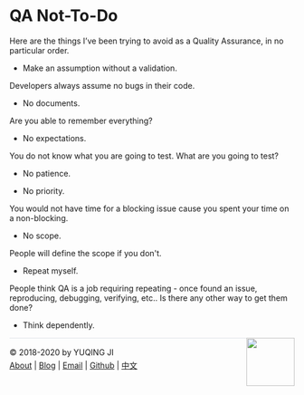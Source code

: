 # QA Not-To-Do

Here are the things I’ve been trying to avoid as a Quality Assurance, in no particular order.

- Make an assumption without a validation. 

Developers always assume no bugs in their code.

- No documents. 

Are you able to remember everything?

- No expectations. 

You do not know what you are going to test. What are you going to test?

- No patience.

- No priority.

You would not have time for a blocking issue cause you spent your time on a non-blocking.

- No scope. 

People will define the scope if you don't.

- Repeat myself. 

People think QA is a job requiring repeating - once found an issue, reproducing, debugging, verifying, etc.. Is there any other way to get them done?

- Think dependently. 

<div><a href="https://vjyq.github.io/daily"><img src="https://github.com/vjyq/vjyq.github.io/blob/master/avatar.png?raw=true" style="float:right;width:85px;height:85px"/></a></div><div style="border-top:1px solid #e1e4e8;padding-top:16px"></div>
<div>© 2018-2020 by YUQING JI</div>
<div style="padding-top:0.3em"><a href="https://vjyq.github.io/en/about">About</a> | <a href="https://vjyq.github.io/">Blog</a> | <a href="mailto:yuqing.ji@outlook.com">Email</a> | <a href="https://github.com/vjyq">Github</a> | <a href="https://vjyq.github.io/zh">中文</a></div>
